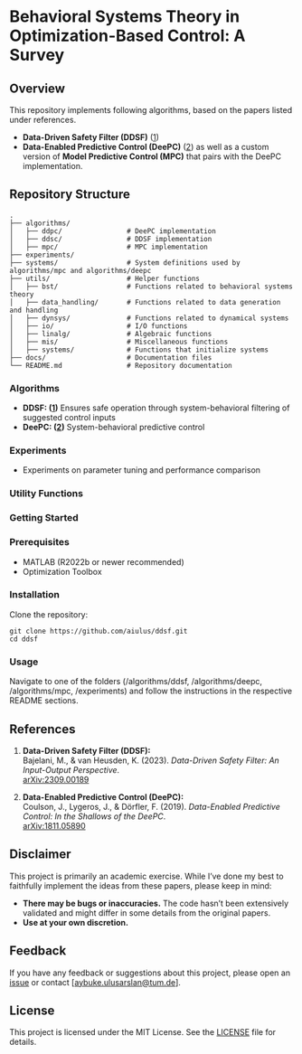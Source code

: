 # Behavioral Systems Theory in Optimization-Based Control: A Survey

## Overview

This repository implements following algorithms, based on the papers listed under references.
- **Data-Driven Safety Filter (DDSF)** ([1][ddsflink])
- **Data-Enabled Predictive Control (DeePC)** ([2][deepclink])
as well as a custom version of **Model Predictive Control (MPC)** that pairs with the DeePC implementation.

## Repository Structure

```plaintext
.
├── algorithms/
│   ├── ddpc/                # DeePC implementation
│   ├── ddsc/                # DDSF implementation
│   ├── mpc/                 # MPC implementation
├── experiments/   
├── systems/                 # System definitions used by algorithms/mpc and algorithms/deepc
├── utils/                   # Helper functions
│   ├── bst/                 # Functions related to behavioral systems theory
│   ├── data_handling/       # Functions related to data generation and handling
│   ├── dynsys/              # Functions related to dynamical systems
│   ├── io/                  # I/O functions
│   ├── linalg/              # Algebraic functions
│   ├── mis/                 # Miscellaneous functions
│   ├── systems/             # Functions that initialize systems
├── docs/                    # Documentation files
└── README.md                # Repository documentation

```

### Algorithms

- **DDSF: ([1][ddsflink])** Ensures safe operation through system-behavioral filtering of suggested control inputs
- **DeePC: ([2][deepclink])** System-behavioral predictive control

### Experiments
- Experiments on parameter tuning and performance comparison

### Utility Functions

### Getting Started

### Prerequisites

- MATLAB (R2022b or newer recommended)
- Optimization Toolbox

### Installation

Clone the repository:

```plaintext
git clone https://github.com/aiulus/ddsf.git
cd ddsf
```
### Usage

Navigate to one of the folders (/algorithms/ddsf, /algorithms/deepc, /algorithms/mpc, /experiments) and follow the instructions in the respective README sections.

## References

1. **Data-Driven Safety Filter (DDSF):**  
   Bajelani, M., & van Heusden, K. (2023). *Data-Driven Safety Filter: An Input-Output Perspective*.  
   [arXiv:2309.00189][ddsflink]

2. **Data-Enabled Predictive Control (DeePC):**  
   Coulson, J., Lygeros, J., & Dörfler, F. (2019). *Data-Enabled Predictive Control: In the Shallows of the DeePC*.  
   [arXiv:1811.05890][deepclink]

   [ddsflink]: https://arxiv.org/abs/2309.00189
   [deepclink]: https://arxiv.org/abs/1811.05890

## Disclaimer 

This project is primarily an academic exercise. While I’ve done my best to faithfully implement the ideas from these papers, please keep in mind:
- **There may be bugs or inaccuracies.** The code hasn’t been extensively validated and might differ in some details from the original papers.
- **Use at your own discretion.**

## Feedback

If you have any feedback or suggestions about this project, please open an [issue](https://github.com/aiulus/ddsf/issues) or contact [aybuke.ulusarslan@tum.de].


## License

This project is licensed under the MIT License. See the [LICENSE](LICENSE) file for details.

